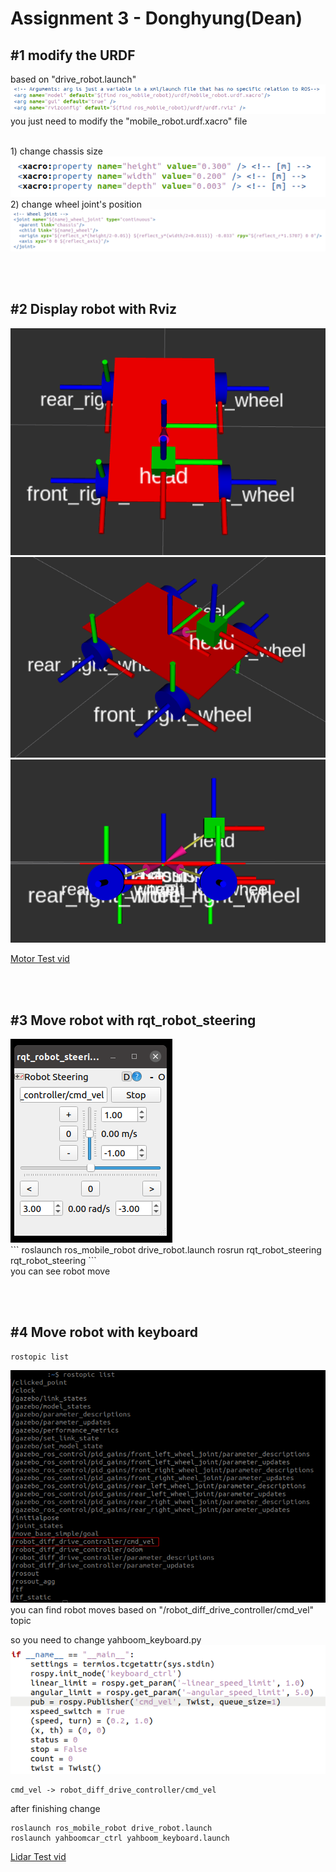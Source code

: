 # Assignment 3 - Donghyung(Dean)

## #1 modify the URDF

based on "drive_robot.launch"
<img src="./images/1.png"/>
<br/>
you just need to modify the "mobile_robot.urdf.xacro" file

<br/>
1) change chassis size
<img src="./images/2.png"/>
2) change wheel joint's position
<img src="./images/3.png"/>

<br/><br/>

## #2 Display robot with Rviz
<img src="./images/5.png"/><img src="./images/7.png"/><img src="./images/6.png"/>


[Motor Test vid](https://youtube.com/shorts/FEDPxpPm5LE)


<br/><br/>

## #3 Move robot with rqt_robot_steering
<img src="./images/8.png"/>
<br/>
```
roslaunch ros_mobile_robot drive_robot.launch
rosrun rqt_robot_steering rqt_robot_steering
```
<br/>
you can see robot move

<br/><br/>



## #4 Move robot with keyboard

```
rostopic list
```
<img src="./images/9.png"/>
you can find robot moves based on "/robot_diff_drive_controller/cmd_vel" topic

so you need to change yahboom_keyboard.py
<br/>
<img src="./images/4.png"/>
```
cmd_vel -> robot_diff_drive_controller/cmd_vel
```
after finishing change

```
roslaunch ros_mobile_robot drive_robot.launch
roslaunch yahboomcar_ctrl yahboom_keyboard.launch
```

[Lidar Test vid](https://youtu.be/mS8J2_pSlNk)

<br/><br/>


